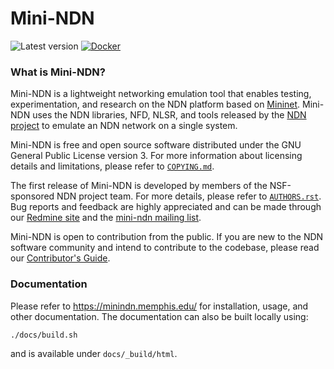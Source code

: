 # Mini-NDN

![Latest version](https://img.shields.io/github/v/tag/named-data/mini-ndn?label=Latest%20version)
[![Docker](https://github.com/named-data/mini-ndn/actions/workflows/docker.yml/badge.svg)](https://github.com/named-data/mini-ndn/actions/workflows/docker.yml)

### What is Mini-NDN?

Mini-NDN is a lightweight networking emulation tool that enables testing, experimentation, and
research on the NDN platform based on [Mininet](https://github.com/mininet/mininet).
Mini-NDN uses the NDN libraries, NFD, NLSR, and tools released by the
[NDN project](https://named-data.net/codebase/platform/) to emulate an NDN network on a single system.

Mini-NDN is free and open source software distributed under the GNU General Public License version 3.
For more information about licensing details and limitations, please refer to [`COPYING.md`](COPYING.md).

The first release of Mini-NDN is developed by members of the NSF-sponsored NDN project team.
For more details, please refer to [`AUTHORS.rst`](AUTHORS.rst).
Bug reports and feedback are highly appreciated and can be made through our
[Redmine site](https://redmine.named-data.net/projects/mini-ndn) and the
[mini-ndn mailing list](https://www.lists.cs.ucla.edu/mailman/listinfo/mini-ndn).

Mini-NDN is open to contribution from the public.
If you are new to the NDN software community and intend to contribute to the codebase, please read our
[Contributor's Guide](https://github.com/named-data/.github/blob/main/CONTRIBUTING.md).

### Documentation

Please refer to <https://minindn.memphis.edu/> for installation, usage, and other documentation.
The documentation can also be built locally using:

```shell
./docs/build.sh
```

and is available under `docs/_build/html`.

